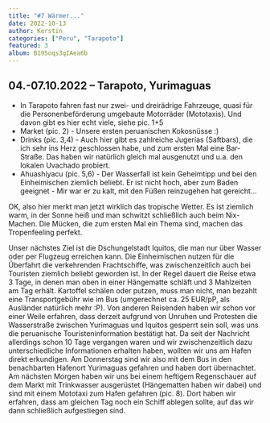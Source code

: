 ```yaml
---
title: "#7 Wärmer..."
date: 2022-10-13
author: Kerstin
categories: ["Peru", "Tarapoto"]
featured: 3
album: B195oqs3qIAea6b
---
```


## 04.-07.10.2022 – Tarapoto, Yurimaguas

* In Tarapoto fahren fast nur zwei- und dreirädrige Fahrzeuge, quasi für die Personenbeförderung umgebaute Motorräder (Mototaxis). Und davon gibt es hier echt viele, siehe pic. 1+5
* Market (pic. 2) - Unsere ersten peruanischen Kokosnüsse :) 
* Drinks (pic. 3,4) - Auch hier gibt es zahlreiche Jugerías (Saftbars), die ich sehr ins Herz geschlossen habe, und zum ersten Mal eine Bar-Straße. Das haben wir natürlich gleich mal ausgenutzt und u.a. den lokalen Uvachado probiert.
* Ahuashiyacu (pic. 5,6) - Der Wasserfall ist kein Geheimtipp und bei den Einheimischen ziemlich beliebt. Er ist nicht hoch, aber zum Baden geeignet - Mir war er zu kalt, mit den Füßen reinzugehen hat gereicht...

OK, also hier merkt man jetzt wirklich das tropische Wetter. Es ist ziemlich warm, in der Sonne heiß und man schwitzt schließlich auch beim Nix-Machen. Die Mücken, die zum ersten Mal ein Thema sind, machen das Tropenfeeling perfekt.

Unser nächstes Ziel ist die Dschungelstadt Iquitos, die man nur über Wasser oder per Flugzeug erreichen kann. Die Einheimischen nutzen für die Überfahrt die verkehrenden Frachtschiffe, was zwischenzeitlich auch bei Touristen ziemlich beliebt geworden ist. In der Regel dauert die Reise etwa 3 Tage, in denen man oben in einer Hängematte schläft und 3 Mahlzeiten am Tag erhält. Kartoffel schälen oder putzen, muss man nicht, man bezahlt eine Transportgebühr wie im Bus (umgerechnet ca. 25 EUR/pP, als Ausländer natürlich mehr :P). 
Von anderen Reisenden haben wir schon vor einer Weile erfahren, dass derzeit aufgrund von Unruhen und Protesten die Wasserstraße zwischen Yurimaguas und Iquitos gesperrt sein soll, was uns die peruanische Touristeninformation bestätigt hat. Da seit der Nachricht allerdings schon 10 Tage vergangen waren und wir zwischenzeitlich dazu unterschiedliche Informationen erhalten haben, wollten wir uns am Hafen direkt erkundigen. 
Am Donnerstag sind wir also mit dem Bus in den benachbarten Hafenort Yurimaguas gefahren und haben dort übernachtet. Am nächsten Morgen haben wir uns bei einem heftigem Regenschauer auf dem Markt mit Trinkwasser ausgerüstet (Hängematten haben wir dabei) und sind mit einem Mototaxi zum Hafen gefahren (pic. 8). Dort haben wir erfahren, dass am gleichen Tag noch ein Schiff ablegen sollte, auf das wir dann schließlich aufgestiegen sind.
